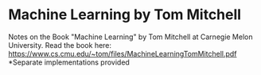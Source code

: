 # Machine Learning by Tom Mitchell
Notes on the Book "Machine Learning" by Tom Mitchell at Carnegie Melon University. Read the book here: https://www.cs.cmu.edu/~tom/files/MachineLearningTomMitchell.pdf 
*Separate implementations provided
